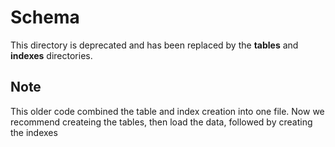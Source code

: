 # Schema

This directory is deprecated and has been replaced by the **tables**
and **indexes** directories. 

## Note
This older code combined the table and index creation into one file.
Now we recommend createing the tables, then load the data, followed
by creating the indexes